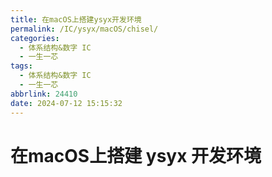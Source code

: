 ```yaml
---
title: 在macOS上搭建ysyx开发环境
permalink: /IC/ysyx/macOS/chisel/
categories:
  - 体系结构&数字 IC
  - 一生一芯
tags:
  - 体系结构&数字 IC
  - 一生一芯
abbrlink: 24410
date: 2024-07-12 15:15:32
---
```


# 在macOS上搭建 ysyx 开发环境